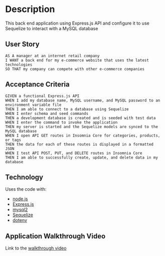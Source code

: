 # Description
This back end application using Express.js API and configure it to use Sequelize to interact with a MySQL database

## User Story
```
AS A manager at an internet retail company
I WANT a back end for my e-commerce website that uses the latest technologies
SO THAT my company can compete with other e-commerce companies
```

## Acceptance Criteria
```
GIVEN a functional Express.js API
WHEN I add my database name, MySQL username, and MySQL password to an environment variable file
THEN I am able to connect to a database using Sequelize
WHEN I enter schema and seed commands
THEN a development database is created and is seeded with test data
WHEN I enter the command to invoke the application
THEN my server is started and the Sequelize models are synced to the MySQL database
WHEN I open API GET routes in Insomnia Core for categories, products, or tags
THEN the data for each of these routes is displayed in a formatted JSON
WHEN I test API POST, PUT, and DELETE routes in Insomnia Core
THEN I am able to successfully create, update, and delete data in my database
```

## Technology
Uses the code with:
- [node.js](https://nodejs.org/en/download)
- [Express.js](https://expressjs.com/)
- [mysql2](https://www.npmjs.com/package/mysql2)
- [Sequelize](https://sequelize.org/docs/v6/getting-started/)
- [dotenv](https://www.npmjs.com/package/dotenv)

## Application Walkthrough Video 
Link to the [walkthrough video](https://drive.google.com/file/d/1pm3ZOrRUVfrOsHGQIcxU6U9v9dAJG0zC/view?pli=1)

